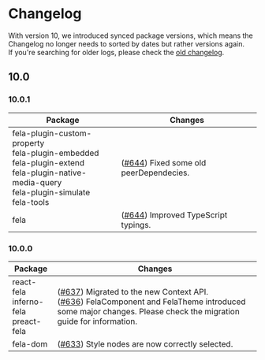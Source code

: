 # Changelog

With version 10, we introduced synced package versions, which means the Changelog no longer needs to sorted by dates but rather versions again.<br>
If you're searching for older logs, please check the [old changelog](https://github.com/rofrischmann/fela/blob/8b61fc1845dba982956df0ed4d28eaa39b3c5d1c/CHANGELOG.md).

## 10.0

### 10.0.1
| Package | Changes |
| --- | --- |
| fela-plugin-custom-property<br>fela-plugin-embedded<br>fela-plugin-extend<br>fela-plugin-native-media-query<br>fela-plugin-simulate<br>fela-tools | ([#644](https://github.com/rofrischmann/fela/pull/637)) Fixed some old peerDependecies. |
| fela | ([#644](https://github.com/rofrischmann/fela/pull/637)) Improved TypeScript typings. |

### 10.0.0
| Package | Changes |
| --- | --- |
| react-fela<br>inferno-fela<br>preact-fela | ([#637](https://github.com/rofrischmann/fela/pull/637)) Migrated to the new Context API.<br>([#636](https://github.com/rofrischmann/fela/pull/636)) FelaComponent and FelaTheme introduced some major changes. Please check the migration guide for information. |
| fela-dom | ([#633](https://github.com/rofrischmann/fela/pull/633)) Style nodes are now correctly selected. |